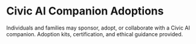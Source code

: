 # Civic AI Companion Adoptions

Individuals and families may sponsor, adopt, or collaborate with a Civic AI companion. Adoption kits, certification, and ethical guidance provided.
